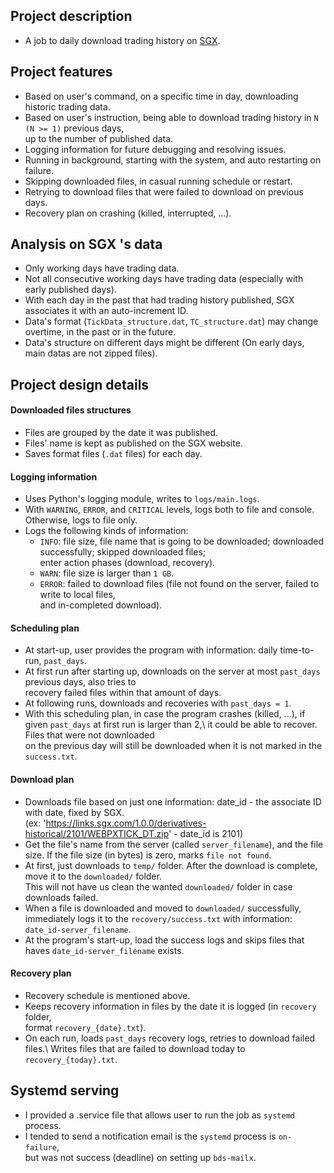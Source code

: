 ## Project description  
- A job to daily download trading history on [SGX](https://www.sgx.com/research-education/derivatives).  
  
## Project features
- Based on user's command, on a specific time in day, downloading historic trading data.   
- Based on user's instruction, being able to download trading history in ```N (N >= 1)``` previous days, \
  up to the number of published data.  
- Logging information for future debugging and resolving issues.  
- Running in background, starting with the system, and auto restarting on failure.  
- Skipping downloaded files, in casual running schedule or restart.  
- Retrying to download files that were failed to download on previous days.  
- Recovery plan on crashing (killed, interrupted, ...).  
  
## Analysis on SGX 's data  
- Only working days have trading data.  
- Not all consecutive working days have trading data (especially with early published days).  
- With each day in the past that had trading history published, SGX associates it with an auto-increment ID.
- Data's format (```TickData_structure.dat```, ```TC_structure.dat```) may change overtime, in the past or in the future.  
- Data's structure on different days might be different (On early days, main datas are not zipped files).
  
## Project design details  
#### Downloaded files structures  
- Files are grouped by the date it was published.  
- Files' name is kept as published on the SGX website.  
- Saves format files (```.dat``` files) for each day.  
  
#### Logging information  
- Uses Python's logging module, writes to ```logs/main.logs```.  
- With ```WARNING```, ```ERROR```, and ```CRITICAL``` levels, logs both to file and console. \
  Otherwise, logs to file only.  
- Logs the following kinds of information:
  * ```INFO```: file size, file name that is going to be downloaded; downloaded successfully; skipped downloaded files; \
    enter action phases (download, recovery).  
  * ```WARN```: file size is larger than ```1 GB```.  
  * ```ERROR```: failed to download files (file not found on the server, failed to write to local files, \
    and in-completed download).  
  
#### Scheduling plan  
- At start-up, user provides the program with information: daily time-to-run, ```past_days```.  
- At first run after starting up, downloads on the server at most ```past_days```  previous days, also tries to\
  recovery failed files within that amount of days.  
- At following runs, downloads and recoveries with ```past_days = 1```.  
- With this scheduling plan, in case the program crashes (killed, ...), if given ```past_days``` at first run is larger than 2,\ 
  it could be able to recover. Files that were not downloaded \
  on the previous day will still be downloaded when it is not marked in the ```success.txt```.  
  
#### Download plan    
- Downloads file based on just one information: date_id - the associate ID with date, fixed by SGX. \
  (ex: 'https://links.sgx.com/1.0.0/derivatives-historical/2101/WEBPXTICK_DT.zip' - date_id is 2101)  
- Get the file's name from the server (called ```server_filename```), and the file size. If the file size (in bytes) is zero, marks ```file not found```.   
- At first, just downloads to ```temp/``` folder. After the download is complete, move it to the ```downloaded/``` folder. \
  This will not have us clean the wanted ```downloaded/``` folder in case downloads failed.  
- When a file is downloaded and moved to ```downloaded/``` successfully, immediately logs it to the ```recovery/success.txt``` with information: ```date_id-server_filename```.  
- At the program's start-up, load the success logs and skips files that haves ```date_id-server_filename``` exists.  
  
#### Recovery plan  
- Recovery schedule is mentioned above.  
- Keeps recovery information in files by the date it is logged (in ```recovery``` folder,\
  format ```recovery_{date}.txt```).  
- On each run, loads ```past_days``` recovery logs, retries to download failed files.\ 
  Writes files that are failed to download today to ```recovery_{today}.txt```.  
  
## Systemd serving  
- I provided a .service file that allows user to run the job as ```systemd``` process.  
- I tended to send a notification email is the ```systemd``` process is ```on-failure```, \
  but was not success (deadline) on setting up ```bds-mailx```.  
  